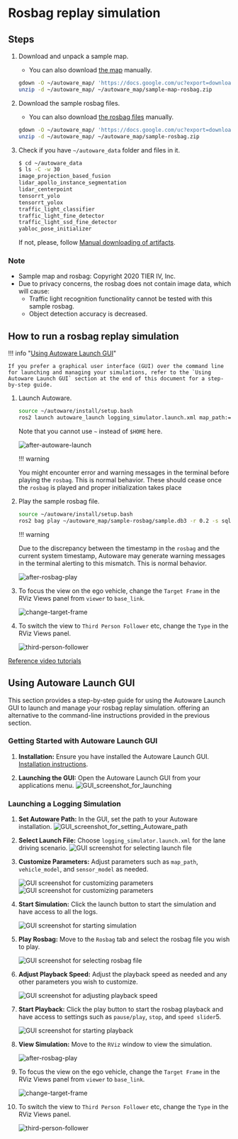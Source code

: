 # Rosbag replay simulation

## Steps

1. Download and unpack a sample map.

   - You can also download [the map](https://drive.google.com/file/d/1A-8BvYRX3DhSzkAnOcGWFw5T30xTlwZI/view?usp=sharing) manually.

   ```bash
   gdown -O ~/autoware_map/ 'https://docs.google.com/uc?export=download&id=1A-8BvYRX3DhSzkAnOcGWFw5T30xTlwZI'
   unzip -d ~/autoware_map/ ~/autoware_map/sample-map-rosbag.zip
   ```

2. Download the sample rosbag files.

   - You can also download [the rosbag files](https://drive.google.com/file/d/1VnwJx9tI3kI_cTLzP61ktuAJ1ChgygpG/view?usp=sharing) manually.

   ```bash
   gdown -O ~/autoware_map/ 'https://docs.google.com/uc?export=download&id=1VnwJx9tI3kI_cTLzP61ktuAJ1ChgygpG'
   unzip -d ~/autoware_map/ ~/autoware_map/sample-rosbag.zip
   ```

3. Check if you have `~/autoware_data` folder and files in it.

   ```bash
   $ cd ~/autoware_data
   $ ls -C -w 30
   image_projection_based_fusion
   lidar_apollo_instance_segmentation
   lidar_centerpoint
   tensorrt_yolo
   tensorrt_yolox
   traffic_light_classifier
   traffic_light_fine_detector
   traffic_light_ssd_fine_detector
   yabloc_pose_initializer
   ```

   If not, please, follow [Manual downloading of artifacts](https://github.com/autowarefoundation/autoware/tree/main/ansible/roles/artifacts).

### Note

- Sample map and rosbag: Copyright 2020 TIER IV, Inc.
- Due to privacy concerns, the rosbag does not contain image data, which will cause:
  - Traffic light recognition functionality cannot be tested with this sample rosbag.
  - Object detection accuracy is decreased.

## How to run a rosbag replay simulation

!!! info "[Using Autoware Launch GUI](#using-autoware-launch-gui)"

    If you prefer a graphical user interface (GUI) over the command line for launching and managing your simulations, refer to the `Using Autoware Launch GUI` section at the end of this document for a step-by-step guide.

1. Launch Autoware.

   ```sh
   source ~/autoware/install/setup.bash
   ros2 launch autoware_launch logging_simulator.launch.xml map_path:=$HOME/autoware_map/sample-map-rosbag vehicle_model:=sample_vehicle sensor_model:=sample_sensor_kit
   ```

   Note that you cannot use `~` instead of `$HOME` here.

   ![after-autoware-launch](images/rosbag-replay/after-autoware-launch.png)

   !!! warning

   You might encounter error and warning messages in the terminal before playing the `rosbag`. This is normal behavior. These should cease once the `rosbag` is played and proper initialization takes place

2. Play the sample rosbag file.

   ```sh
   source ~/autoware/install/setup.bash
   ros2 bag play ~/autoware_map/sample-rosbag/sample.db3 -r 0.2 -s sqlite3
   ```

   !!! warning

   Due to the discrepancy between the timestamp in the `rosbag` and the current system timestamp, Autoware may generate warning messages in the terminal alerting to this mismatch. This is normal behavior.

   ![after-rosbag-play](images/rosbag-replay/after-rosbag-play.png)

3. To focus the view on the ego vehicle, change the `Target Frame` in the RViz Views panel from `viewer` to `base_link`.

   ![change-target-frame](images/rosbag-replay/change-target-frame.png)

4. To switch the view to `Third Person Follower` etc, change the `Type` in the RViz Views panel.

   ![third-person-follower](images/rosbag-replay/third-person-follower.png)

[Reference video tutorials](https://drive.google.com/file/d/12D6aSC1Y3Kf7STtEPWG5RYynxKdVcPrc/view?usp=sharing)

## Using Autoware Launch GUI

This section provides a step-by-step guide for using the Autoware Launch GUI to launch and manage your rosbag replay simulation. offering an alternative to the command-line instructions provided in the previous section.

### Getting Started with Autoware Launch GUI

1. **Installation:** Ensure you have installed the Autoware Launch GUI. [Installation instructions](https://github.com/autowarefoundation/autoware-launch-gui#installation).

2. **Launching the GUI:** Open the Autoware Launch GUI from your applications menu.
   ![GUI_screenshot_for_launching](images/rosbag-replay/launch-gui/launch_gui_main.png)

### Launching a Logging Simulation

1. **Set Autoware Path:** In the GUI, set the path to your Autoware installation.
   ![GUI_screenshot_for_setting_Autoware_path](images/rosbag-replay/launch-gui/launch_gui_setup.png)
2. **Select Launch File:** Choose `logging_simulator.launch.xml` for the lane driving scenario.
   ![GUI screenshot for selecting launch file](images/rosbag-replay/launch-gui/selecting_launch_file.png)
3. **Customize Parameters:** Adjust parameters such as `map_path`, `vehicle_model`, and `sensor_model` as needed.

   ![GUI screenshot for customizing parameters](images/rosbag-replay/launch-gui/customizing-parameters1.png)
   ![GUI screenshot for customizing parameters](images/rosbag-replay/launch-gui/customizing-parameters2.png)

4. **Start Simulation:** Click the launch button to start the simulation and have access to all the logs.

   ![GUI screenshot for starting simulation](images/rosbag-replay/launch-gui/starting_simulation.png)

5. **Play Rosbag:** Move to the `Rosbag` tab and select the rosbag file you wish to play.

   ![GUI screenshot for selecting rosbag file](images/rosbag-replay/launch-gui/selecting_rosbag_file.png)

6. **Adjust Playback Speed:** Adjust the playback speed as needed and any other parameters you wish to customize.

   ![GUI screenshot for adjusting playback speed](images/rosbag-replay/launch-gui/adjusting_flags.png)

7. **Start Playback:** Click the play button to start the rosbag playback and have access to settings such as `pause/play`, `stop`, and `speed slider`5.

   ![GUI screenshot for starting playback](images/rosbag-replay/launch-gui/starting_playback.png)

8. **View Simulation:** Move to the `RViz` window to view the simulation.

   ![after-rosbag-play](images/rosbag-replay/after-rosbag-play.png)

9. To focus the view on the ego vehicle, change the `Target Frame` in the RViz Views panel from `viewer` to `base_link`.

   ![change-target-frame](images/rosbag-replay/change-target-frame.png)

10. To switch the view to `Third Person Follower` etc, change the `Type` in the RViz Views panel.

    ![third-person-follower](images/rosbag-replay/third-person-follower.png)
